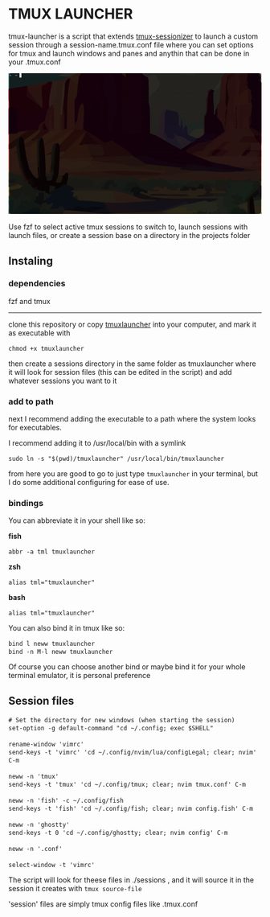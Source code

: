 # TMUX LAUNCHER

tmux-launcher is a script that extends [tmux-sessionizer](https://github.com/ThePrimeagen/tmux-sessionizer) to launch a custom session through a session-name.tmux.conf file where you can set options for tmux and launch windows and panes and anythin that can be done in your .tmux.conf

![](docs/showcase.gif)

Use fzf to select active tmux sessions to switch to, launch sessions with launch files, or create a session base on a directory in the projects folder

## Instaling

### dependencies 
fzf and tmux

---

clone this repository or copy [tmuxlauncher](tmuxlauncher) into your computer, and mark it as executable with
```
chmod +x tmuxlauncher
```

then create a sessions directory in the same folder as tmuxlauncher where it will look for session files (this can be edited in the script) and add whatever sessions you want to it

### add to path
next I recommend adding the executable to a path where the system looks for executables.

I recommend adding it to /usr/local/bin with a symlink
```
sudo ln -s "$(pwd)/tmuxlauncher" /usr/local/bin/tmuxlauncher
```
from here you are good to go to just type `tmuxlauncher` in your terminal, but I do some additional configuring for ease of use.

### bindings
You can abbreviate it in your shell like so:

**fish**
```
abbr -a tml tmuxlauncher
```

**zsh**
```
alias tml="tmuxlauncher"
```

**bash**
```
alias tml="tmuxlauncher"
```

You can also bind it in tmux like so:
```
bind l neww tmuxlauncher
bind -n M-l neww tmuxlauncher
```

Of course you can choose another bind or maybe bind it for your whole terminal emulator, it is personal preference

## Session files

```tmux [filename=configs.tmux.conf]
# Set the directory for new windows (when starting the session)
set-option -g default-command "cd ~/.config; exec $SHELL"

rename-window 'vimrc'
send-keys -t 'vimrc' 'cd ~/.config/nvim/lua/configLegal; clear; nvim' C-m

neww -n 'tmux'
send-keys -t 'tmux' 'cd ~/.config/tmux; clear; nvim tmux.conf' C-m

neww -n 'fish' -c ~/.config/fish
send-keys -t 'fish' 'cd ~/.config/fish; clear; nvim config.fish' C-m

neww -n 'ghostty'
send-keys -t 0 'cd ~/.config/ghostty; clear; nvim config' C-m

neww -n '.conf'

select-window -t 'vimrc'
```

The script will look for theese files in  ./sessions , and it will source it in the session it creates with `tmux source-file`

'session' files are simply tmux config files like .tmux.conf
